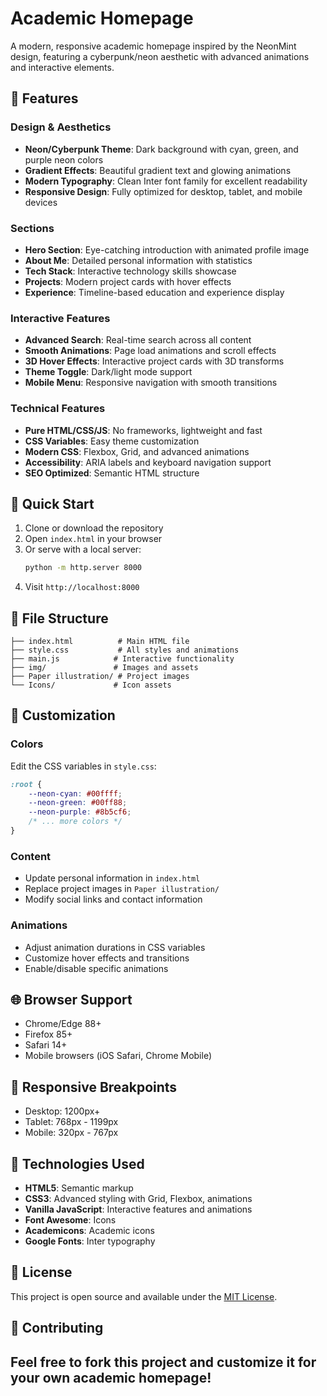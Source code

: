 # Academic Homepage

A modern, responsive academic homepage inspired by the NeonMint design, featuring a cyberpunk/neon aesthetic with advanced animations and interactive elements.

## 🌟 Features

### Design & Aesthetics
- **Neon/Cyberpunk Theme**: Dark background with cyan, green, and purple neon colors
- **Gradient Effects**: Beautiful gradient text and glowing animations
- **Modern Typography**: Clean Inter font family for excellent readability
- **Responsive Design**: Fully optimized for desktop, tablet, and mobile devices

### Sections
- **Hero Section**: Eye-catching introduction with animated profile image
- **About Me**: Detailed personal information with statistics
- **Tech Stack**: Interactive technology skills showcase
- **Projects**: Modern project cards with hover effects
- **Experience**: Timeline-based education and experience display

### Interactive Features
- **Advanced Search**: Real-time search across all content
- **Smooth Animations**: Page load animations and scroll effects
- **3D Hover Effects**: Interactive project cards with 3D transforms
- **Theme Toggle**: Dark/light mode support
- **Mobile Menu**: Responsive navigation with smooth transitions

### Technical Features
- **Pure HTML/CSS/JS**: No frameworks, lightweight and fast
- **CSS Variables**: Easy theme customization
- **Modern CSS**: Flexbox, Grid, and advanced animations
- **Accessibility**: ARIA labels and keyboard navigation support
- **SEO Optimized**: Semantic HTML structure

## 🚀 Quick Start

1. Clone or download the repository
2. Open `index.html` in your browser
3. Or serve with a local server:
   ```bash
   python -m http.server 8000
   ```
4. Visit `http://localhost:8000`

## 📁 File Structure

```
├── index.html          # Main HTML file
├── style.css           # All styles and animations
├── main.js            # Interactive functionality
├── img/               # Images and assets
├── Paper illustration/ # Project images
└── Icons/             # Icon assets
```

## 🎨 Customization

### Colors
Edit the CSS variables in `style.css`:
```css
:root {
    --neon-cyan: #00ffff;
    --neon-green: #00ff88;
    --neon-purple: #8b5cf6;
    /* ... more colors */
}
```

### Content
- Update personal information in `index.html`
- Replace project images in `Paper illustration/`
- Modify social links and contact information

### Animations
- Adjust animation durations in CSS variables
- Customize hover effects and transitions
- Enable/disable specific animations

## 🌐 Browser Support

- Chrome/Edge 88+
- Firefox 85+
- Safari 14+
- Mobile browsers (iOS Safari, Chrome Mobile)

## 📱 Responsive Breakpoints

- Desktop: 1200px+
- Tablet: 768px - 1199px
- Mobile: 320px - 767px

## 🔧 Technologies Used

- **HTML5**: Semantic markup
- **CSS3**: Advanced styling with Grid, Flexbox, animations
- **Vanilla JavaScript**: Interactive features and animations
- **Font Awesome**: Icons
- **Academicons**: Academic icons
- **Google Fonts**: Inter typography

## 📄 License

This project is open source and available under the [MIT License](LICENSE).

## 🤝 Contributing

Feel free to fork this project and customize it for your own academic homepage!
---
